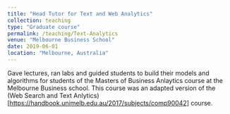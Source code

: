 ```yaml
---
title: "Head Tutor for Text and Web Analytics"
collection: teaching
type: "Graduate course"
permalink: /teaching/Text-Analytics
venue: "Melbourne Business School"
date: 2019-06-01
location: "Melbourne, Australia"
---
```


Gave lectures, ran labs and guided students to build their models and algorithms for students of the Masters of Business Anlaytics course at the Melbourne Business school.  This course was an adapted version of the (Web Search and Text Anlytics)[https://handbook.unimelb.edu.au/2017/subjects/comp90042] course.